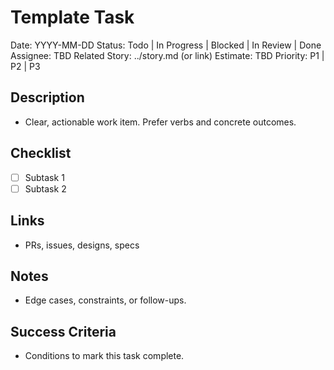 # Template Task

Date: YYYY-MM-DD
Status: Todo | In Progress | Blocked | In Review | Done
Assignee: TBD
Related Story: ../story.md (or link)
Estimate: TBD
Priority: P1 | P2 | P3

## Description
- Clear, actionable work item. Prefer verbs and concrete outcomes.

## Checklist
- [ ] Subtask 1
- [ ] Subtask 2

## Links
- PRs, issues, designs, specs

## Notes
- Edge cases, constraints, or follow-ups.

## Success Criteria
- Conditions to mark this task complete.